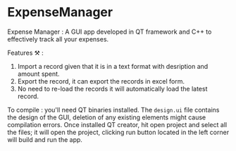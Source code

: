 # ExpenseManager

Expense Manager :
A GUI app developed in QT framework and C++ to effectively track all your expenses. 


Features ⚒️ :
1. Import a record given that it is in a text format with desription and amount spent.
2. Export the record, it can export the records in excel form.
3. No need to re-load the records it will automatically load the latest record.


To compile : you'll need QT binaries installed. The ```design.ui``` file contains the design of the  GUI, deletion of any existing elements might cause compilation errors.
Once installed QT creator, hit open project and select all the files; it will open the project, clicking run button located in the left corner will build and run the app.
